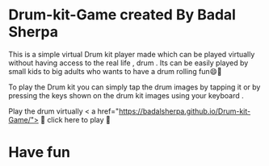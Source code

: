 # Drum-kit-Game created By Badal Sherpa
This is a simple virtual Drum kit player made which can be played virtually without having access to the real life , drum . Its can be easily played by small kids to big adults who wants to have a drum rolling fun😄🤗
  
To play the Drum kit you can simply tap the drum images by tapping it or by pressing the keys shown on the drum kit images using your keyboard .

Play the drum virtually < a href="https://badalsherpa.github.io/Drum-kit-Game/"> 🥁 click here to play 🥁 </a> 

# Have fun
